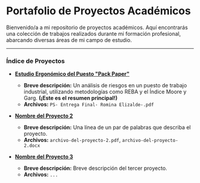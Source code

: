 # **Portafolio de Proyectos Académicos**

Bienvenido/a a mi repositorio de proyectos académicos. Aquí encontrarás una colección de trabajos realizados durante mi formación profesional, abarcando diversas áreas de mi campo de estudio.

---

### **Índice de Proyectos**

* **[Estudio Ergonómico del Puesto "Pack Paper"](./estudio-ergonomico-pack-paper/README.md)**
    * **Breve descripción:** Un análisis de riesgos en un puesto de trabajo industrial, utilizando metodologías como REBA y el Índice Moore y Garg. **(¡Este es el resumen principal!)**
    * **Archivos:** `PS- Entrega Final- Romina Elizalde-.pdf`
    
* **[Nombre del Proyecto 2](./nombre-del-proyecto-2/README.md)**
    * **Breve descripción:** Una línea de un par de palabras que describa el proyecto.
    * **Archivos:** `archivo-del-proyecto-2.pdf`, `archivo-del-proyecto-2.docx`

* **[Nombre del Proyecto 3](./nombre-del-proyecto-3/README.md)**
    * **Breve descripción:** Breve descripción del tercer proyecto.
    * **Archivos:** `...`
